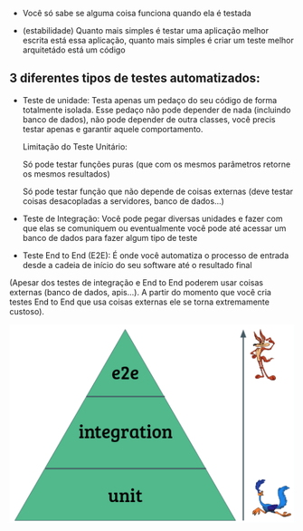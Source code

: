 - Você só sabe se alguma coisa funciona quando ela é testada

- (estabilidade) Quanto mais simples é testar uma aplicação melhor escrita está essa aplicação, quanto mais simples é criar um teste melhor arquitetádo está um código

## 3 diferentes tipos de testes automatizados:

- Teste de unidade: Testa apenas um pedaço do seu código de forma totalmente isolada. Esse pedaço não pode depender de nada (incluindo banco de dados), não pode depender de outra classes, você precis testar apenas e garantir aquele comportamento.

  Limitação do Teste Unitário: 
    
    Só pode testar funções puras (que com os mesmos parâmetros retorne os mesmos resultados)
    
    Só pode testar função que não depende de coisas externas (deve testar coisas desacopladas a servidores, banco de dados...)

- Teste de Integração: Você pode pegar diversas unidades e fazer com que elas se comuniquem ou eventualmente você pode até acessar um banco de dados para fazer algum tipo de teste 

- Teste End to End (E2E): É onde você automatiza o processo de entrada desde a cadeia de início do seu software até o resultado final

(Apesar dos testes de integração e End to End poderem usar coisas externas (banco de dados, apis...). A partir do momento que você cria testes End to End que usa coisas externas ele se torna extremamente custoso).

<img src="../.assets/piraTest.png">
